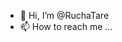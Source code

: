 - 👋 Hi, I’m @RuchaTare
- 📫 How to reach me ...

<!---
Hey! Thanks for stopping by. Here is what you should know about me.

The word Potential has a lot of potential and I am chasing my own.

I am a machine learning student with strong problem solving navigating solution through data driven decisions and strategy; Fueled with empathy, I aim to use AI for enablement rather than establishment. 
Ever since childhood one thing I strongly believe is in 'learning'. I try to grab every opportunity that challenges me. Sometimes it's a hard struggle to have too much on my plate but yes I am getting better at managing that too! 

I have done my bachelor's of engineering in Information technology, completed post graduate diploma in AI ML from IIITB and currently pursuing MSc in AI at the Heriot Watt University Edinburgh and I am thoroughly enjoying it.

👩‍🔬World, I feel is governed by science and patterns 

Skillset :
📌Programming : Python (Numpy,Pandas,NLTK,Spacy,Keras,SKlearn,Matplotlib) , COBOL

📌 Database : Mysql, MongoDb, DB2 , Neo4j 

📌 Query languages : SQL ,SPARQL,CQL

📌Machine learning : Regression Modelling , Random Forest, XGBoost, kNN Classifier, K-Means Clustering, PCA, NLP, NLU,Convolution Neural Network, Rasa.

📌Mainframe : COBOL , DB2, JCL , VSAM

😊Apart from work : 
I have always been fascinated with stories and I write Fictional/Technical/Travel stories
 @https://ruchareads.wordpress.com/

📱Instagram where I share travel and content related to United Kingdom as an international student : 
https://www.instagram.com/invites/contact/?i=1ft7v3j5i8542&utm_content=1fu2yoh

Causes I strongly believe in(non exhaustive): 
⭐Empathy 
⭐Minimalism and sustainability 
⭐Adoption
⭐Education and financial education for women. 
⭐Currently associated with @teameverestNGO for sponsoring education for a girl student.
--->
